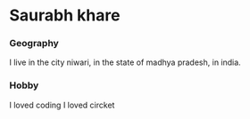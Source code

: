# Saurabh khare

### Geography

I live in the city niwari, in the state of madhya pradesh, in india.

### Hobby

I loved coding
I loved circket
